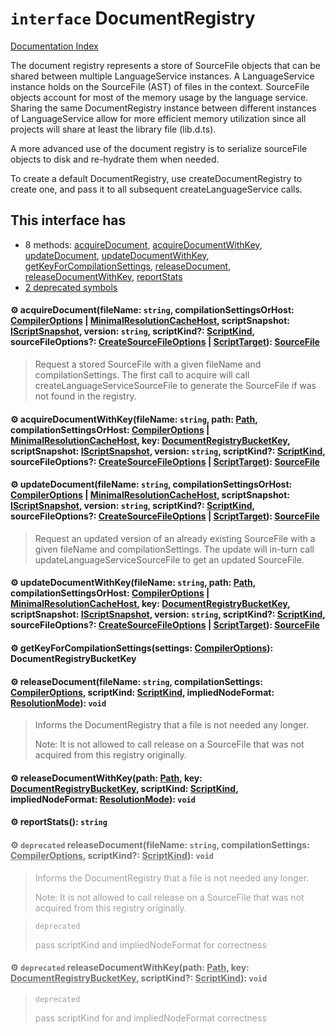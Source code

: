 # `interface` DocumentRegistry

[Documentation Index](../README.md)

The document registry represents a store of SourceFile objects that can be shared between
multiple LanguageService instances. A LanguageService instance holds on the SourceFile (AST)
of files in the context.
SourceFile objects account for most of the memory usage by the language service. Sharing
the same DocumentRegistry instance between different instances of LanguageService allow
for more efficient memory utilization since all projects will share at least the library
file (lib.d.ts).

A more advanced use of the document registry is to serialize sourceFile objects to disk
and re-hydrate them when needed.

To create a default DocumentRegistry, use createDocumentRegistry to create one, and pass it
to all subsequent createLanguageService calls.

## This interface has

- 8 methods:
[acquireDocument](#-acquiredocumentfilename-string-compilationsettingsorhost-compileroptions--minimalresolutioncachehost-scriptsnapshot-iscriptsnapshot-version-string-scriptkind-scriptkind-sourcefileoptions-createsourcefileoptions--scripttarget-sourcefile),
[acquireDocumentWithKey](#-acquiredocumentwithkeyfilename-string-path-path-compilationsettingsorhost-compileroptions--minimalresolutioncachehost-key-documentregistrybucketkey-scriptsnapshot-iscriptsnapshot-version-string-scriptkind-scriptkind-sourcefileoptions-createsourcefileoptions--scripttarget-sourcefile),
[updateDocument](#-updatedocumentfilename-string-compilationsettingsorhost-compileroptions--minimalresolutioncachehost-scriptsnapshot-iscriptsnapshot-version-string-scriptkind-scriptkind-sourcefileoptions-createsourcefileoptions--scripttarget-sourcefile),
[updateDocumentWithKey](#-updatedocumentwithkeyfilename-string-path-path-compilationsettingsorhost-compileroptions--minimalresolutioncachehost-key-documentregistrybucketkey-scriptsnapshot-iscriptsnapshot-version-string-scriptkind-scriptkind-sourcefileoptions-createsourcefileoptions--scripttarget-sourcefile),
[getKeyForCompilationSettings](#-getkeyforcompilationsettingssettings-compileroptions-documentregistrybucketkey),
[releaseDocument](#-releasedocumentfilename-string-compilationsettings-compileroptions-scriptkind-scriptkind-impliednodeformat-resolutionmode-void),
[releaseDocumentWithKey](#-releasedocumentwithkeypath-path-key-documentregistrybucketkey-scriptkind-scriptkind-impliednodeformat-resolutionmode-void),
[reportStats](#-reportstats-string)
- [2 deprecated symbols](#-deprecated-releasedocumentfilename-string-compilationsettings-compileroptions-scriptkind-scriptkind-void)


#### ⚙ acquireDocument(fileName: `string`, compilationSettingsOrHost: [CompilerOptions](../interface.CompilerOptions/README.md) | [MinimalResolutionCacheHost](../interface.MinimalResolutionCacheHost/README.md), scriptSnapshot: [IScriptSnapshot](../interface.IScriptSnapshot/README.md), version: `string`, scriptKind?: [ScriptKind](../enum.ScriptKind/README.md), sourceFileOptions?: [CreateSourceFileOptions](../interface.CreateSourceFileOptions/README.md) | [ScriptTarget](../enum.ScriptTarget/README.md)): [SourceFile](../interface.SourceFile/README.md)

> Request a stored SourceFile with a given fileName and compilationSettings.
> The first call to acquire will call createLanguageServiceSourceFile to generate
> the SourceFile if was not found in the registry.



#### ⚙ acquireDocumentWithKey(fileName: `string`, path: [Path](../type.Path/README.md), compilationSettingsOrHost: [CompilerOptions](../interface.CompilerOptions/README.md) | [MinimalResolutionCacheHost](../interface.MinimalResolutionCacheHost/README.md), key: [DocumentRegistryBucketKey](../type.DocumentRegistryBucketKey/README.md), scriptSnapshot: [IScriptSnapshot](../interface.IScriptSnapshot/README.md), version: `string`, scriptKind?: [ScriptKind](../enum.ScriptKind/README.md), sourceFileOptions?: [CreateSourceFileOptions](../interface.CreateSourceFileOptions/README.md) | [ScriptTarget](../enum.ScriptTarget/README.md)): [SourceFile](../interface.SourceFile/README.md)



#### ⚙ updateDocument(fileName: `string`, compilationSettingsOrHost: [CompilerOptions](../interface.CompilerOptions/README.md) | [MinimalResolutionCacheHost](../interface.MinimalResolutionCacheHost/README.md), scriptSnapshot: [IScriptSnapshot](../interface.IScriptSnapshot/README.md), version: `string`, scriptKind?: [ScriptKind](../enum.ScriptKind/README.md), sourceFileOptions?: [CreateSourceFileOptions](../interface.CreateSourceFileOptions/README.md) | [ScriptTarget](../enum.ScriptTarget/README.md)): [SourceFile](../interface.SourceFile/README.md)

> Request an updated version of an already existing SourceFile with a given fileName
> and compilationSettings. The update will in-turn call updateLanguageServiceSourceFile
> to get an updated SourceFile.



#### ⚙ updateDocumentWithKey(fileName: `string`, path: [Path](../type.Path/README.md), compilationSettingsOrHost: [CompilerOptions](../interface.CompilerOptions/README.md) | [MinimalResolutionCacheHost](../interface.MinimalResolutionCacheHost/README.md), key: [DocumentRegistryBucketKey](../type.DocumentRegistryBucketKey/README.md), scriptSnapshot: [IScriptSnapshot](../interface.IScriptSnapshot/README.md), version: `string`, scriptKind?: [ScriptKind](../enum.ScriptKind/README.md), sourceFileOptions?: [CreateSourceFileOptions](../interface.CreateSourceFileOptions/README.md) | [ScriptTarget](../enum.ScriptTarget/README.md)): [SourceFile](../interface.SourceFile/README.md)



#### ⚙ getKeyForCompilationSettings(settings: [CompilerOptions](../interface.CompilerOptions/README.md)): DocumentRegistryBucketKey



#### ⚙ releaseDocument(fileName: `string`, compilationSettings: [CompilerOptions](../interface.CompilerOptions/README.md), scriptKind: [ScriptKind](../enum.ScriptKind/README.md), impliedNodeFormat: [ResolutionMode](../type.ResolutionMode/README.md)): `void`

> Informs the DocumentRegistry that a file is not needed any longer.
> 
> Note: It is not allowed to call release on a SourceFile that was not acquired from
> this registry originally.



#### ⚙ releaseDocumentWithKey(path: [Path](../type.Path/README.md), key: [DocumentRegistryBucketKey](../type.DocumentRegistryBucketKey/README.md), scriptKind: [ScriptKind](../enum.ScriptKind/README.md), impliedNodeFormat: [ResolutionMode](../type.ResolutionMode/README.md)): `void`



#### ⚙ reportStats(): `string`



<div style="opacity:0.6">

#### ⚙ `deprecated` releaseDocument(fileName: `string`, compilationSettings: [CompilerOptions](../interface.CompilerOptions/README.md), scriptKind?: [ScriptKind](../enum.ScriptKind/README.md)): `void`

> Informs the DocumentRegistry that a file is not needed any longer.
> 
> Note: It is not allowed to call release on a SourceFile that was not acquired from
> this registry originally.

> `deprecated`
> 
> pass scriptKind and impliedNodeFormat for correctness



#### ⚙ `deprecated` releaseDocumentWithKey(path: [Path](../type.Path/README.md), key: [DocumentRegistryBucketKey](../type.DocumentRegistryBucketKey/README.md), scriptKind?: [ScriptKind](../enum.ScriptKind/README.md)): `void`

> `deprecated`
> 
> pass scriptKind for and impliedNodeFormat correctness



</div>


